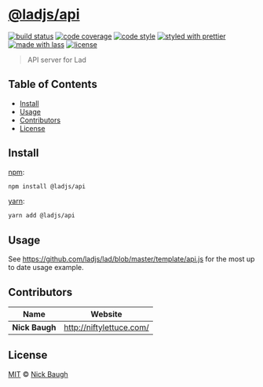 # [**@ladjs/api**](https://github.com/ladjs/api)

[![build status](https://img.shields.io/travis/ladjs/api.svg)](https://travis-ci.org/ladjs/api)
[![code coverage](https://img.shields.io/codecov/c/github/ladjs/api.svg)](https://codecov.io/gh/ladjs/api)
[![code style](https://img.shields.io/badge/code_style-XO-5ed9c7.svg)](https://github.com/sindresorhus/xo)
[![styled with prettier](https://img.shields.io/badge/styled_with-prettier-ff69b4.svg)](https://github.com/prettier/prettier)
[![made with lass](https://img.shields.io/badge/made_with-lass-95CC28.svg)](https://lass.js.org)
[![license](https://img.shields.io/github/license/ladjs/api.svg)](LICENSE)

> API server for Lad


## Table of Contents

* [Install](#install)
* [Usage](#usage)
* [Contributors](#contributors)
* [License](#license)


## Install

[npm][]:

```sh
npm install @ladjs/api
```

[yarn][]:

```sh
yarn add @ladjs/api
```


## Usage

See <https://github.com/ladjs/lad/blob/master/template/api.js> for the most up to date usage example.


## Contributors

| Name           | Website                    |
| -------------- | -------------------------- |
| **Nick Baugh** | <http://niftylettuce.com/> |


## License

[MIT](LICENSE) © [Nick Baugh](http://niftylettuce.com/)


##

[npm]: https://www.npmjs.com/

[yarn]: https://yarnpkg.com/
